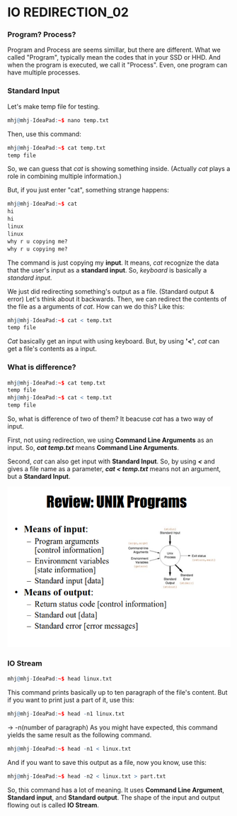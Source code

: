 # IO REDIRECTION_02

### Program? Process?

Program and Process are seems simillar, but there are different. What we called "Program", typically mean the codes that in your SSD or HHD. And when the program is executed, we call it "Process". Even, one program can have multiple processes.

### Standard Input

Let's make temp file for testing. 
```r
mhj@mhj-IdeaPad:~$ nano temp.txt
```
Then, use this command:
```r
mhj@mhj-IdeaPad:~$ cat temp.txt
temp file
```
So, we can guess that _cat_ is showing something inside. (Actually _cat_ plays a role in combining multiple information.)

But, if you just enter "cat", something strange happens:
```r
mhj@mhj-IdeaPad:~$ cat
hi
hi
linux
linux
why r u copying me?
why r u copying me?
```
The command is just copying my **input**. It means, _cat_ recognize the data that the user's input as a **standard input**. So, _keyboard_ is basically a _standard input_. 

We just did redirecting something's output as a file. (Standard output & error) Let's think about it backwards. Then, we can redirect the contents of the file as a arguments of _cat_. How can we do this? Like this:
```r
mhj@mhj-IdeaPad:~$ cat < temp.txt 
temp file
```
_Cat_ basically get an input with using keyboard. But, by using **'<'**, _cat_ can get a file's contents as a input.

### What is difference?

```r
mhj@mhj-IdeaPad:~$ cat temp.txt
temp file
mhj@mhj-IdeaPad:~$ cat < temp.txt 
temp file
```
So, what is difference of two of them? It beacuse _cat_ has a two way of input. 

First, not using redirection, we using __Command Line Arguments__ as an input. So, ***cat temp.txt*** means __Command Line Arguments__.

 Second, _cat_ can also get input with __Standard Input__. So, by using ***<*** and gives a file name as a parameter, ***cat < temp.txt*** means not an argument, but a __Standard Input__. 

![IO Stream](https://github.com/MinhoJJang/Linux_study/blob/main/11-13_IO%20Redirection/IO%20Redirection.png)
 

 ### IO Stream

```r
mhj@mhj-IdeaPad:~$ head linux.txt
```
This command prints basically up to ten paragraph of the file's content. But if you want to print just a part of it, use this:
```r
mhj@mhj-IdeaPad:~$ head -n1 linux.txt
```
-> -n(number of paragraph) 
As you might have expected, this command yields the same result as the following command.
```r
mhj@mhj-IdeaPad:~$ head -n1 < linux.txt
```

And if you want to save this output as a file, now you know, use this:
```r
mhj@mhj-IdeaPad:~$ head -n2 < linux.txt > part.txt
```
So, this command has a lot of meaning. It uses __Command Line Argument__, __Standard input__, and __Standard output__. The shape of the input and output flowing out is called __IO Stream__. 
